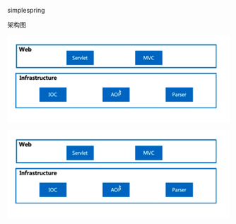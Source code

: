 simplespring

架构图

![架构图](./doc/picture/项目架构图v0.1.png)

<img src="./doc/picture/项目架构图v0.1.png" style="margin: 0 auto; width: 850px;" />